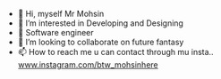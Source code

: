 - 👋 Hi, myself Mr Mohsin
- 👀 I’m interested in Developing and Designing 
- 🌱 Software engineer
- 💞️ I’m looking to collaborate on future fantasy 
- 📫 How to reach me u can contact through mu insta..
 www.instagram.com/btw_mohsinhere

<!---
theycallmemohsin/theycallmemohsin is a ✨ special ✨ repository because its `README.md` (this file) appears on your GitHub profile.
You can click the Preview link to take a look at your changes.
--->
